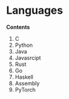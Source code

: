 # Languages

**Contents**

1. C
2. Python
3. Java
4. Javasrcipt
5. Rust
6. Go
7. Haskell
8. Assembly
9. PyTorch

